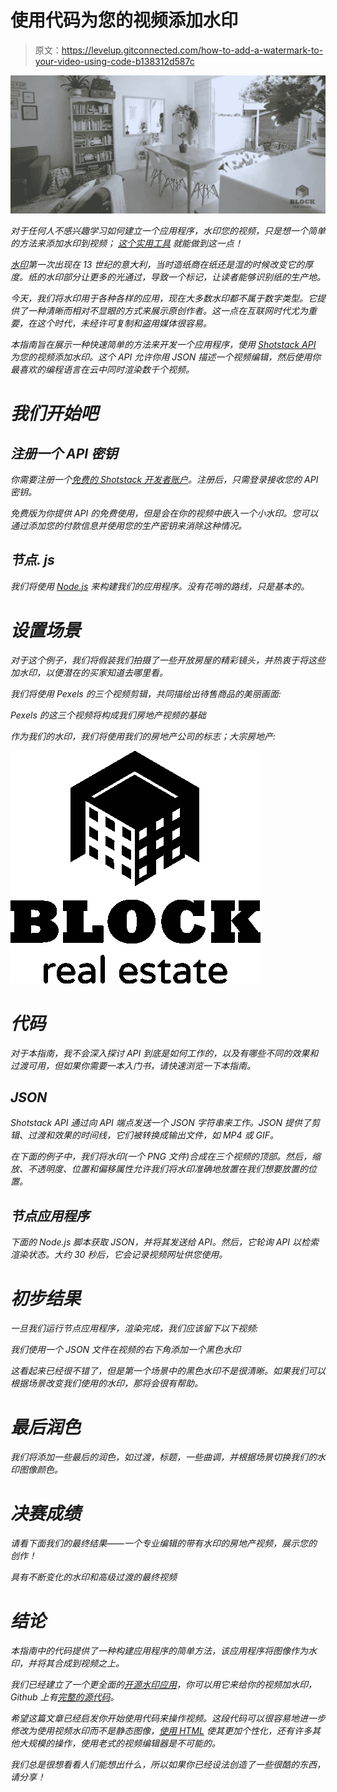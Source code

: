 # 使用代码为您的视频添加水印

> 原文：<https://levelup.gitconnected.com/how-to-add-a-watermark-to-your-video-using-code-b138312d587c>

![](img/016f73c2d7b421b47ef6809fb7880474.png)

*对于任何人***不感兴趣学习如何建立一个应用程序，水印您的视频，只是想一个简单的方法来添加水印到视频；* [*这个实用工具*](https://shotstack.io/demo/watermarker/?utm_source=Medium&utm_medium=tutorial&utm_campaign=2020_11_tutorial_watermark) *就能做到这一点！**

*[水印](https://en.wikipedia.org/wiki/Watermark)第一次出现在 13 世纪的意大利，当时造纸商在纸还是湿的时候改变它的厚度。纸的水印部分让更多的光通过，导致一个标记，让读者能够识别纸的生产地。*

*今天，我们将水印用于各种各样的应用，现在大多数水印都不属于数字类型。它提供了一种清晰而相对不显眼的方式来展示原创作者。这一点在互联网时代尤为重要，在这个时代，未经许可复制和盗用媒体很容易。*

*本指南旨在展示一种快速简单的方法来开发一个应用程序，使用 [Shotstack API](https://shotstack.io/?utm_source=Medium&utm_medium=tutorial&utm_campaign=2020_11_tutorial_watermark) 为您的视频添加水印。这个 API 允许你用 JSON 描述一个视频编辑，然后使用你最喜欢的编程语言在云中同时渲染数千个视频。*

# *我们开始吧*

## *注册一个 API 密钥*

*你需要注册一个[免费的 Shotstack 开发者账户](https://dashboard.shotstack.io/register?utm_source=Medium&utm_medium=tutorial&utm_campaign=2020_11_tutorial_watermark)。注册后，只需登录接收您的 API 密钥。*

*免费版为你提供 API 的免费使用，但是会在你的视频中嵌入一个小水印。您可以通过添加您的付款信息并使用您的生产密钥来消除这种情况。*

## *节点. js*

*我们将使用 [Node.js](https://nodejs.org/en/) 来构建我们的应用程序。没有花哨的路线，只是基本的。*

# *设置场景*

*对于这个例子，我们将假装我们拍摄了一些开放房屋的精彩镜头，并热衷于将这些加水印，以便潜在的买家知道去哪里看。*

*我们将使用 Pexels 的三个视频剪辑，共同描绘出待售商品的美丽画面:*

*Pexels 的这三个视频将构成我们房地产视频的基础*

*作为我们的水印，我们将使用我们的房地产公司的标志；大宗房地产:*

*![](img/6eed0d99e3a94eef1fd22d7426f940d9.png)*

# *代码*

*对于本指南，我不会深入探讨 API 到底是如何工作的，以及有哪些不同的效果和过渡可用，但如果你需要一本入门书，请快速浏览一下本指南。*

## *JSON*

*Shotstack API 通过向 API 端点发送一个 JSON 字符串来工作。JSON 提供了剪辑、过渡和效果的时间线，它们被转换成输出文件，如 MP4 或 GIF。*

*在下面的例子中，我们将水印(一个 PNG 文件)合成在三个视频的顶部。然后，缩放、不透明度、位置和偏移属性允许我们将水印准确地放置在我们想要放置的位置。*

## *节点应用程序*

*下面的 Node.js 脚本获取 JSON，并将其发送给 API。然后，它轮询 API 以检索渲染状态。大约 30 秒后，它会记录视频网址供您使用。*

# *初步结果*

*一旦我们运行节点应用程序，渲染完成，我们应该留下以下视频:*

*我们使用一个 JSON 文件在视频的右下角添加一个黑色水印*

*这看起来已经很不错了，但是第一个场景中的黑色水印不是很清晰。如果我们可以根据场景改变我们使用的水印，那将会很有帮助。*

# *最后润色*

*我们将添加一些最后的润色，如过渡，标题，一些曲调，并根据场景切换我们的水印图像颜色。*

# *决赛成绩*

*请看下面我们的最终结果——一个专业编辑的带有水印的房地产视频，展示您的创作！*

*具有不断变化的水印和高级过渡的最终视频*

# *结论*

*本指南中的代码提供了一种构建应用程序的简单方法，该应用程序将图像作为水印，并将其合成到视频之上。*

*我们已经建立了一个更全面的[开源水印应用](https://shotstack.io/demo/watermarker/?utm_source=Medium&utm_medium=tutorial&utm_campaign=2020_11_tutorial_watermark)，你可以用它来给你的视频加水印，Github 上有[完整的源代码](https://github.com/shotstack/watermark-demo?utm_source=Medium&utm_medium=tutorial&utm_campaign=2020_11_tutorial_watermark)。*

*希望这篇文章已经启发你开始使用代码来操作视频。这段代码可以很容易地进一步修改为使用视频水印而不是静态图像，[使用 HTML](https://www.youtube.com/watch?v=RUxpAnaUTh4) 使其更加个性化，还有许多其他大规模的操作，使用老式的视频编辑器是不可能的。*

*我们总是很想看看人们能想出什么，所以如果你已经设法创造了一些很酷的东西，请分享！*